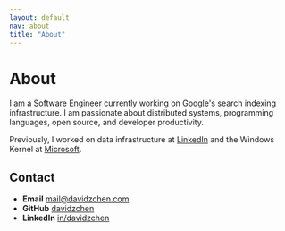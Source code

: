 ```yaml
---
layout: default
nav: about
title: "About"
---
```


<div class="page-header">
  <h1>About</h1>
</div>

I am a Software Engineer currently working on
<a href="https://google.com" target="_blank">Google</a>'s search indexing
infrastructure. I am passionate about distributed systems, programming
languages, open source, and developer productivity.

<p>
Previously, I worked on data infrastructure at
<a href="https://linkedin.com" target="_blank"> LinkedIn</a> and the Windows
Kernel at <a href="https://microsoft.com" target="_blank"> Microsoft</a>.
</p>

## Contact

<ul class="list-unstyled">
  <li>
    <i class="fa fa-envelope"></i>
    <strong>Email</strong>
    <a href="mailto:mail@davidzchen.com">mail@davidzchen.com</a>
  </li>
  <li>
    <i class="fa fa-github"></i>
    <strong>GitHub</strong>
    <a href="https://github.com/davidzchen" target="_blank">davidzchen</a>
  </li>
  <li>
    <i class="fa fa-linkedin"></i>
    <strong>LinkedIn</strong>
    <a href="https://linkedin.com/in/davidzchen" target="_blank">in/davidzchen</a>
  </li>
</ul>
